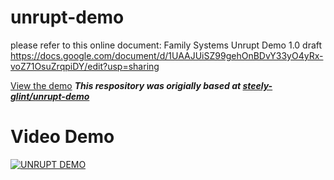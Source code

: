 # unrupt-demo
please refer to this online document: Family Systems Unrupt Demo 1.0 draft
https://docs.google.com/document/d/1UAAJUiSZ99gehOnBDvY33yO4yRx-voZ71OsuZrqpiDY/edit?usp=sharing

[View the demo](https://unrupt.github.io/unrupt-demo/)
***This respository was origially based at [steely-glint/unrupt-demo](https://github.com/steely-glint/unrupt-demo)***

# Video Demo

[![UNRUPT DEMO](https://image.ibb.co/bHHDty/demo.png)](https://www.youtube.com/watch?v=az_g2tOxhPI&feature=youtu.be&t=707)
